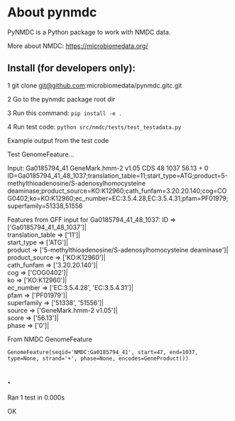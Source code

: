 # About pynmdc

PyNMDC is a Python package to work with NMDC data.

More about NMDC: https://microbiomedata.org/

## Install (for developers only):
1 git clone git@github.com:microbiomedata/pynmdc.gitc.git

2 Go to the pynmdc package root dir

3 Run this command: `pip install -e .`

4 Run test code: `python src/nmdc/tests/test_testadata.py`


Example output from the test code

Test GenomeFeature...

Input:
	Ga0185794_41	GeneMark.hmm-2 v1.05	CDS	48	1037	56.13	+	0	ID=Ga0185794_41_48_1037;translation_table=11;start_type=ATG;product=5-methylthioadenosine/S-adenosylhomocysteine deaminase;product_source=KO:K12960;cath_funfam=3.20.20.140;cog=COG0402;ko=KO:K12960;ec_number=EC:3.5.4.28,EC:3.5.4.31;pfam=PF01979;superfamily=51338,51556

Features from GFF input for Ga0185794_41_48_1037:
	ID => ['Ga0185794_41_48_1037']|  
	translation_table => ['11']|  
	start_type => ['ATG']|  
	product => ['5-methylthioadenosine/S-adenosylhomocysteine deaminase']|  
	product_source => ['KO:K12960']|  
	cath_funfam => ['3.20.20.140']|  
	cog => ['COG0402']|  
	ko => ['KO:K12960']|  
	ec_number => ['EC:3.5.4.28', 'EC:3.5.4.31']|  
	pfam => ['PF01979']|  
	superfamily => ['51338', '51556']|  
	source => ['GeneMark.hmm-2 v1.05']|  
	score => ['56.13']|  
	phase => ['0']|  

From NMDC GenomeFeature

	GenomeFeature(seqid='NMDC:Ga0185794_41', start=47, end=1037, type=None, strand='+', phase=None, encodes=GeneProduct())
.
----------------------------------------------------------------------
Ran 1 test in 0.000s

OK
